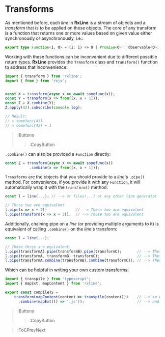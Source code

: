 # Transforms

As mentioned before, each _line_ in **RxLine** is a stream of objects and a 
_transform_ that is to be applied on those objects. The core of any transform is 
a function that returns one or more values based on given value either 
synchronously or asynchronously, i.e.:

```ts
export type Function<I, O> = (i: I) => O | Promise<O> | Observable<O>;
```

Working with these functions can be inconvenient due to different possible return types. 
**RxLine** provides the `Transform` class and `transform()` function to address that inconvenience:

```ts | --wmbar
import { transform } from 'rxline';
import { from } from 'rxjs';


const X = transform(async x => await somefunc(x));
const Y = transform(x => from([x, x + 1]));
const Z = X.combine(Y);
Z.apply(42).subscribe(console.log);

// Result:
// > somefunc(42)
// > somefunc(42) + 1
```

> :Buttons
> > :CopyButton

`.combine()` can also be provided a `Function` directly:

```ts
const Z = transform(async x => await somefunc(x))
           .combine(x => from([x, x + 1]));
```

`Transforms` are the objects that you should provide to a _line_'s `.pipe()` method. 
For convenience, if you provide it with any `Function`, it will automatically wrap it with the `transform()` 
method:

```ts
const l = line(...); // --> or files(...) or any other line generator

// These two are equivalent
l.pipe(x => x + 2);             // --> These two are equivalent
l.pipe(transform(x => x + 2));  // --> These two are equivalent
```

Additionally, chaining pipe on a _line_ (or providing multiple arguments to it) is equivalent 
of calling `.combine()` on the _line_'s transform:

```ts
const l = line(...);

// These three are equivalent:
l.pipe(transformA).pipe(transformB).pipe(transformC);       // --> These three are equivalent
l.pipe(transformA, transformB, transformC);                 // --> These three are equivalent
l.pipe(transformA.combine(transformB).combine(transformC)); // --> These three are equivalent
```

Which can be helpful in writing your own custom transforms:

```ts | --wmbar
import { transpile } from 'typescript';
import { mapExt, mapContent } from 'rxline';

export const compileTS = 
    transform(mapContent(content => transpile(content)))    // --> so will transpile the typescript
      .combine(mapExt(() => '.js'));                        // --> and change the extension to `.js`
```

> :Buttons
> > :CopyButton

> :ToCPrevNext